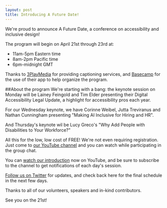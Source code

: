 ```yaml
---
layout: post
title: Introducing A Future Date!
---
```


We're proud to announce A Future Date, a conference on accessibility and inclusive design!

The program will begin on April 21st through 23rd at:

* 11am-5pm Eastern time
* 8am-2pm Pacific time
* 6pm-midnight GMT

Thanks to [3PlayMedia](https://www.3playmedia.com/) for providing captioning services, and [Basecamp](https://basecamp.com/) for the use of their app to help organize the program.

##About the program
We're starting with a bang: the keynote session on Monday will be Lainey Feingold and Tim Elder presenting their Digital Accessibility Legal Update, a highlight for accessibility pros each year.

For our Wednesday keynote, we have Corinne Weibel, Jutta Treviranus and Nathan Cunningham presenting "Making AI Inclusive for Hiring and HR".

And Thursday's keynote wil be Lucy Greco's "Why Add People with Disabilities to Your Workforce?"

All this for the low, low cost of FREE! We're not even requiring registration. Just come to [our YouTube channel](https://www.youtube.com/channel/UCu5CNz4RK-NAEDGm5hTvWtg) and you can watch while participating in the group chat.

You can [watch our introduction](https://www.youtube.com/watch?v=JohMc53AcZs) now on YouTube, and be sure to subscribe to the channel to get notifications of each day's session.

[Follow us on Twitter](https://twitter.com/afuturedateconf) for updates, and check back here for the final schedule in the next few days.

Thanks to all of our volunteers, speakers and in-kind contributors.

See you on the 21st!
